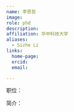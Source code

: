 ```yaml
---
name: 李思哲
image: 
role: phd
description: 
affiliation: 华中科技大学
aliases:
  - Sizhe Li
links:
  home-page: 
  orcid: 
  email: 

---
```


职位：

简介：
